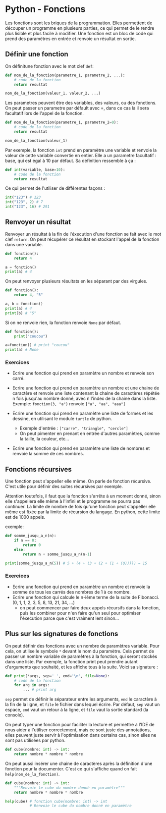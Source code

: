 # Python - Fonctions

Les fonctions sont les briques de la programmation. Elles permettent de découper un programme en plusieurs parties, ce qui permet de le rendre plus lisible et plus facile à modifier.
Une fonction est un bloc de code qui prend des paramètres en entrée et renvoie un résultat en sortie.


## Définir une fonction

On définitune fonction avec le mot clef `def`:
```py
def nom_de_la_fonction(parametre_1, parametre_2, ...):
    # code de la fonction
    return resultat

nom_de_la_fonction(valeur_1, valeur_2, ...)
```

Les parametres peuvent être des variables, des valeurs, ou des fonctions.
On peut passer un parametre par défault avec =, dans ce cas là il sera facultatif lors de l'appel de la fonction.

```py
def nom_de_la_fonction(parametre_1, parametre_2=0):
    # code de la fonction
    return resultat

nom_de_la_fonction(valeur_1)
```

Par exemple, la fonction `int` prend en paramètre une variable et renvoie la valeur de cette variable convertie en entier. Elle a un parametre facultatif : base, qui est égal à 10 par défaut.
Sa définition ressemble à ça :

```py
def int(variable, base=10):
    # code de la fonction
    return resultat
```

Ce qui permet de l'utiliser de différentes façons :

```py
int("123") # 123
int("123", 2) # 7
int("123", 16) # 291
```


## Renvoyer un résultat

Renvoyer un résultat à la fin de l'éxecution d'une fonction se fait avec le mot clef `return`. On peut récupérer ce résultat en stockant l'appel de la fonction dans une variable.

```py
def fonction():
    return 4

a = fonction()
print(a) # 4
```

On peut renvoyer plusieurs résultats en les séparant par des virgules.

```py
def fonction():
    return 4, "5"

a, b = fonction()
print(a) # 4
print(b) # "5"
```

Si on ne renvoie rien, la fonction renvoie `None` par défaut.

```py
def fonction():
    print("coucou")

a=fonction() # print "coucou"
print(a) # None
```

### Exercices

* Ecrire une fonction qui prend en paramètre un nombre et renvoie son carré.
* Ecrire une fonction qui prend en paramètre un nombre et une chaine de caractère et renvoie une liste contenant la chaine de caractères répétée n fois jusqu'au nombre donné, avec n l'index de la chaine dans la liste.
Exemple: `fonction(3, "a")` renvoie `["a", "aa", "aaa"]`
* Ecrire une fonction qui prend en paramètre une liste de formes et les dessine, en utilisant le module `turtle` de python.
  * Exemple d'entrée  : `["carre", "triangle", "cercle"]`
  * On peut pimenter en prenant en entrée d'autres paramètres, comme la taille, la couleur, etc...

* Ecrire une fonction qui prend en paramètre une liste de nombres et renvoie la somme de ces nombres.


## Fonctions récursives

Une fonction peut s'appeller elle même. On parle de fonction récursive.
C'est utile pour définir des suites récursives par exemple.

Attention toutefois, il faut que la fonction s'arrête à un moment donné, sinon elle s'appellera elle même à l'infini et le programme ne pourra pas continuer.
La limite de nombre de fois qu'une fonction peut s'appeller elle même est fixée par la limite de récursion du langage. En python, cette limite est de 1000 appels.


exemple:
```py
def somme_jusqu_a_n(n):
    if n == 0:
        return 0
    else:
        return n + somme_jusqu_a_n(n-1)

print(somme_jusqu_a_n(5)) # 5 + (4 + (3 + (2 + (1 + (0))))) = 15
```

### Exercices

* Ecrire une fonction qui prend en paramètre un nombre et renvoie la somme de tous les carrés des nombres de 1 à ce nombre.
* Ecrire une fonction qui calcule le n-ième terme de la suite de Fibonacci. (0, 1, 1, 2, 3, 5, 8, 13, 21, 34, ...)
  * on peut commencer par faire deux appels récursifs dans la fonction, puis les combiner pour n'en faire qu'un seul pour optimiser l'éxecution parce que c'est vraiment lent sinon...


## Plus sur les signatures de fonctions

On peut définir des fonctions avec un nombre de paramètres variable. Pour cela, on utilise le symbole `*` devant le nom du paramètre. Cela permet de passer un nombre variable de paramètres à la fonction, qui seront stockés dans une liste.
Par exemple, la fonction print peut prendre autant d'arguments que souhaité, et les affiche tous à la suite. Voici sa signature :


```py
def print(*args, sep=' ', end='\n', file=None):
    # code de la fonction
    for arg in args:
        ... # print arg
```

`sep` permet de définir le séparateur entre les arguments, `end` le caractère à la fin de la ligne, et `file` le fichier dans lequel écrire. Par défaut, `sep` vaut un espace, `end` vaut un retour à la ligne, et `file` vaut la sortie standard (la console).

On peut typer une fonction pour faciliter la lecture et permettre à l'IDE de nous aider à l'utiliser correctement, mais ce sont juste des annotations, elles peuvent juste servir à l'optimisation dans certains cas, sinon elles ne sont pas utilisées par python.

```py
def cube(nombre: int) -> int:
    return nombre * nombre * nombre
```


On peut aussi insérer une chaine de caractères après la définition d'une fonction pour la documenter. C'est ce qui s'affiche quand on fait `help(nom_de_la_fonction)`.

```py
def cube(nombre: int) -> int:
    """Renvoie le cube du nombre donné en paramètre"""
    return nombre * nombre * nombre

help(cube) # fonction cube(nombre: int) -> int
           # Renvoie le cube du nombre donné en paramètre
```
